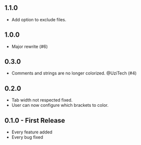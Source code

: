 ## 1.1.0
* Add option to exclude files.

## 1.0.0
* Major rewrite (#6)

## 0.3.0
* Comments and strings are no longer colorized. @UziTech (#4)

## 0.2.0
* Tab width not respected fixed.
* User can now configure which brackets to color.

## 0.1.0 - First Release
* Every feature added
* Every bug fixed
